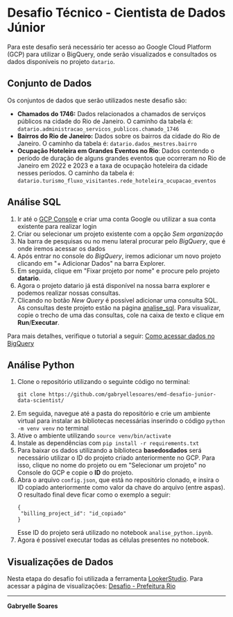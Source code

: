 # Desafio Técnico - Cientista de Dados Júnior

Para este desafio será necessário ter acesso ao Google Cloud Platform (GCP) para utilizar o BigQuery, onde serão visualizados e consultados os dados disponíveis no projeto `datario`.

## Conjunto de Dados

Os conjuntos de dados que serão utilizados neste desafio são:

- **Chamados do 1746:** Dados relacionados a chamados de serviços públicos na cidade do Rio de Janeiro. O caminho da tabela é: `datario.administracao_servicos_publicos.chamado_1746`
- **Bairros do Rio de Janeiro:** Dados sobre os bairros da cidade do Rio de Janeiro. O caminho da tabela é: `datario.dados_mestres.bairro`
- **Ocupação Hoteleira em Grandes Eventos no Rio**: Dados contendo o período de duração de alguns grandes eventos que ocorreram no Rio de Janeiro em 2022 e 2023 e a taxa de ocupação hoteleira da cidade nesses períodos. O caminho da tabela é: `datario.turismo_fluxo_visitantes.rede_hoteleira_ocupacao_eventos`


## Análise SQL

1. Ir até o [GCP Console](https://console.cloud.google.com/) e criar uma conta Google ou utilizar a sua conta existente para realizar login
2. Criar ou selecionar um projeto existente com a opção *Sem organização*
3. Na barra de pesquisas ou no menu lateral procurar pelo *BigQuery*, que é onde iremos acessar os dados
4. Após entrar no console do *BigQuery*, iremos adicionar um novo projeto clicando em "+ Adicionar Dados" na barra Explorer.
5. Em seguida, clique em "Fixar projeto por nome" e procure pelo projeto **datario**.
6. Agora o projeto datario já está disponível na nossa barra explorer e podemos realizar nossas consultas.
7. Clicando no botão *New Query* é possível adicionar uma consulta SQL. As consultas deste projeto estão na página [analise_sql](https://github.com/gabryellesoares/emd-desafio-junior-data-scientist/analises/analise_sql.sql). Para visualizar, copie o trecho de uma das consultas, cole na caixa de texto e clique em **Run**/**Executar**.


Para mais detalhes, verifique o tutorial a seguir: [Como acessar dados no BigQuery](https://docs.dados.rio/tutoriais/como-acessar-dados/#como-criar-uma-conta-na-gcp)


## Análise Python
1. Clone o repositório utilizando o seguinte código no terminal: 
   ```
   git clone https://github.com/gabryellesoares/emd-desafio-junior-data-scientist/
   ```
2. Em seguida, navegue até a pasta do repositório e crie um ambiente virtual para instalar as bibliotecas necessárias inserindo o código `python -m venv venv` no terminal
3. Ative o ambiente utilizando `source venv/bin/activate`
4. Instale as dependências com `pip install -r requirements.txt`
5. Para baixar os dados utilizando a biblioteca **basedosdados** será necessário utilizar o ID do projeto criado anteriormente no GCP. Para isso, clique no nome do projeto ou em "Selecionar um projeto" no Console do GCP e copie o **ID** do projeto.
6. Abra o arquivo `config.json`, que está no repositório clonado, e insira o ID copiado anteriormente como valor da chave do arquivo (entre aspas). O resultado final deve ficar como o exemplo a seguir:
   ```
   {
    "billing_project_id": "id_copiado"
   }
   ```
   Esse ID do projeto será utilizado no notebook `analise_python.ipynb`.
7. Agora é possível executar todas as células presentes no notebook.


## Visualizações de Dados

Nesta etapa do desafio foi utilizada a ferramenta [LookerStudio](https://lookerstudio.google.com/). Para acessar a página de visualizações: [Desafio - Prefeitura Rio](https://lookerstudio.google.com/reporting/22c63905-7d09-49bb-b232-c0296f995ff9)
  

---
**Gabryelle Soares**